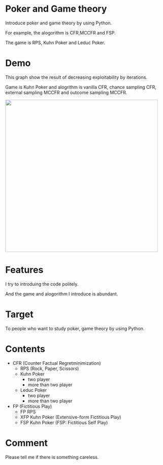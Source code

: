 # Poker and Game theory

Introduce poker and game theory by using Python.

For example, the alogorithm is CFR,MCCFR and FSP.

The game is RPS, Kuhn Poker and Leduc Poker.

# Demo

This graph show the result of decreasing exploitability by iterations.

Game is Kuhn Poker and alogrithm is vanilla CFR, chance sampling CFR, external sampling MCCFR and outcome sampling MCCFR.

<img src="https://user-images.githubusercontent.com/63486375/166136125-5d15cd43-6eb7-4bbb-988a-fc04e6b0b2ad.png" width=480>

# Features

I try to introduing the code politely.

And the game and alogorithm I introduce is abundant.

# Target

To people who want to study poker, game theory by using Python.

# Contents

- CFR (Counter Factual Regretminimization)
  - RPS (Rock, Paper, Scissors)
  - Kuhn Poker
    - two player
    - more than two player
  - Leduc Poker
    - two player
    - more than two player
- FP (Fictitious Play)
  - FP RPS
  - XFP Kuhn Poker (Extensive-form Fictitious Play)
  - FSP Kuhn Poker (FSP: Fictitious Self Play)

# Comment

Please tell me if there is something careless.
